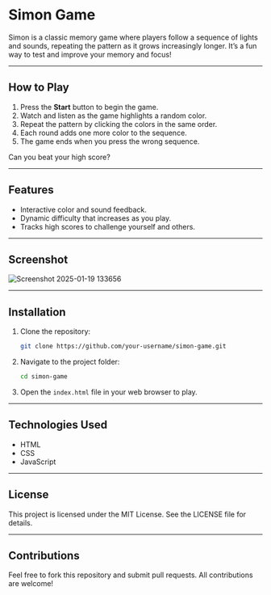 # Simon Game

Simon is a classic memory game where players follow a sequence of lights and sounds, repeating the pattern as it grows increasingly longer. It’s a fun way to test and improve your memory and focus!

---

## How to Play 
1. Press the **Start** button to begin the game.
2. Watch and listen as the game highlights a random color.
3. Repeat the pattern by clicking the colors in the same order.
4. Each round adds one more color to the sequence. 
5. The game ends when you press the wrong sequence.

Can you beat your high score?

---

## Features
- Interactive color and sound feedback.
- Dynamic difficulty that increases as you play.
- Tracks high scores to challenge yourself and others.

---

## Screenshot
![Screenshot 2025-01-19 133656](https://github.com/user-attachments/assets/f25a4f05-5059-41d9-8a45-ce5ba96443dc)


---

## Installation
1. Clone the repository:
   ```bash
   git clone https://github.com/your-username/simon-game.git
   ```
2. Navigate to the project folder:
   ```bash
   cd simon-game
   ```
3. Open the `index.html` file in your web browser to play.

---

## Technologies Used
- HTML
- CSS
- JavaScript

---

## License
This project is licensed under the MIT License. See the LICENSE file for details.

---

## Contributions
Feel free to fork this repository and submit pull requests. All contributions are welcome!

